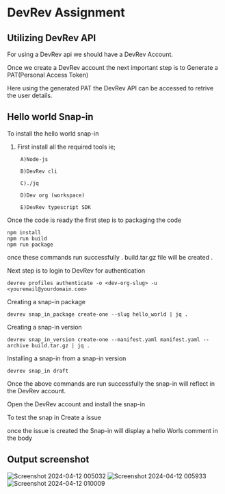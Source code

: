 
# DevRev Assignment

 



## Utilizing DevRev API
For using a DevRev api we should have a DevRev Account.

Once we create a DevRev account the next important step is to Generate a PAT(Personal Access Token) 

Here using the generated PAT the DevRev API can be accessed to retrive the user details.


## Hello world Snap-in
To install the hello world snap-in 

1) First install all the required tools ie;
    
        A)Node-js
    
        B)DevRev cli
    
        C)./jq
    
        D)Dev org (workspace)

        E)DevRev typescript SDK

Once the code is ready the first step is to packaging the code
    
    npm install
    npm run build
    npm run package

once these commands run successfully . build.tar.gz file will be created .

Next step is to login to DevRev for authentication
    
    devrev profiles authenticate -o <dev-org-slug> -u <youremail@yourdomain.com>

Creating a snap-in package

    devrev snap_in_package create-one --slug hello_world | jq .

Creating a snap-in version

    devrev snap_in_version create-one --manifest.yaml manifest.yaml --archive build.tar.gz | jq .

Installing a snap-in from a snap-in version

    devrev snap_in draft

Once the above commands are run successfully 
the snap-in will reflect in the DevRev account.

Open the DevRev account and install the snap-in


To test the snap in Create a issue 

once the issue is created the Snap-in will display a hello Worls comment in the body


## Output screenshot
![Screenshot 2024-04-12 005032](https://github.com/Nishanth57/DevRev/assets/90918241/565b3120-c16f-42a1-ad9f-8aa852e3a0f3)
![Screenshot 2024-04-12 005933](https://github.com/Nishanth57/DevRev/assets/90918241/e8b9e5b6-66bc-4097-92a4-1b7dc48a21f9)
![Screenshot 2024-04-12 010009](https://github.com/Nishanth57/DevRev/assets/90918241/42fea63a-92f5-4eef-9c09-3ff276f8153e)





